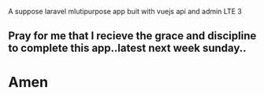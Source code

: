 A suppose laravel mlutipurpose app buit with vuejs api and admin LTE 3

## Pray for me that I recieve the grace and discipline to complete this app..latest next week sunday..

# Amen
